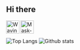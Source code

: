 ## Hi there

<div>
    <img align="left" alt="Waving" width="36px" src="https://cdn.icon-icons.com/icons2/1465/PNG/512/384wavinghand2_100598.png" />
    <img align="left" alt="Mask-Covid19" width="36px" src="https://cdn.icon-icons.com/icons2/2252/PNG/512/avatar_man_health_mask_disease_icon_140104.png" />
<div/>
   
<br/>
<br/>

![Top Langs](https://github-readme-stats.vercel.app/api/top-langs?username=ddc&theme=react&layout=compact&langs_count=8)
![Github stats](https://github-readme-stats.vercel.app/api?username=ddc&show_icons=true&theme=react&include_all_commits=true&count_private=true)



